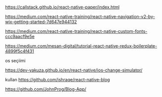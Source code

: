 https://callstack.github.io/react-native-paper/index.html

https://medium.com/react-native-training/react-native-navigation-v2-by-wix-getting-started-7d647e944132

https://medium.com/react-native-training/react-native-custom-fonts-ccc9aacf9e5e

https://medium.com/mesan-digital/tutorial-react-native-redux-boilerplate-4899f5c4f431

os seçiimi 

https://dev-yakuza.github.io/en/react-native/ios-change-simulator/

kullan 
https://github.com/ishraqe/react-native-blog

https://github.com/JohnProg/Blog-App/
